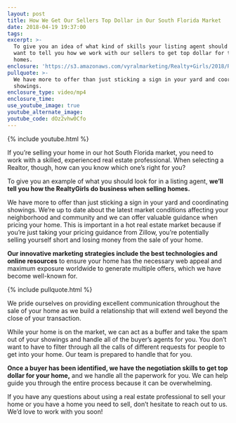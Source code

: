 ```yaml
---
layout: post
title: How We Get Our Sellers Top Dollar in Our South Florida Market
date: 2018-04-19 19:37:00
tags:
excerpt: >-
  To give you an idea of what kind of skills your listing agent should have, we
  want to tell you how we work with our sellers to get top dollar for their
  homes.
enclosure: 'https://s3.amazonaws.com/vyralmarketing/Realty+Girls/2018/RealtyGirls-.mp4'
pullquote: >-
  We have more to offer than just sticking a sign in your yard and coordinating
  showings.
enclosure_type: video/mp4
enclosure_time:
use_youtube_image: true
youtube_alternate_image:
youtube_code: dOz2vhw0Cfo
---
```


{% include youtube.html %}

If you’re selling your home in our hot South Florida market, you need to work with a skilled, experienced real estate professional. When selecting a Realtor, though, how can you know which one’s right for you? 

To give you an example of what you should look for in a listing agent, **we’ll tell you how the RealtyGirls do business when selling homes.** 

We have more to offer than just sticking a sign in your yard and coordinating showings. We’re up to date about the latest market conditions affecting your neighborhood and community and we can offer valuable guidance when pricing your home. This is important in a hot real estate market because if you’re just taking your pricing guidance from Zillow, you’re potentially selling yourself short and losing money from the sale of your home. 

**Our innovative marketing strategies include the best technologies and online resources** to ensure your home has the necessary web appeal and maximum exposure worldwide to generate multiple offers, which we have become well-known for. 

{% include pullquote.html %}

We pride ourselves on providing excellent communication throughout the sale of your home as we build a relationship that will extend well beyond the close of your transaction. 

While your home is on the market, we can act as a buffer and take the spam out of your showings and handle all of the buyer’s agents for you. You don’t want to have to filter through all the calls of different requests for people to get into your home. Our team is prepared to handle that for you. 

**Once a buyer has been identified, we have the negotiation skills to get top dollar for your home,** and we handle all the paperwork for you. We can help guide you through the entire process because it can be overwhelming. 

If you have any questions about using a real estate professional to sell your home or you have a home you need to sell, don’t hesitate to reach out to us. We’d love to work with you soon!